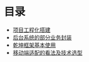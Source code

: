 # 目录

- [项目工程化搭建](post/react/code-standard.md)
- [后台系统的部分业务封装](post/react/admin-use-packing.md)
- [乾坤框架基本使用](post/react/micro-frontend-base.md)
- [移动端适配的看法及技术选型](post/react/why-not-use-mobile-adapte.md)
